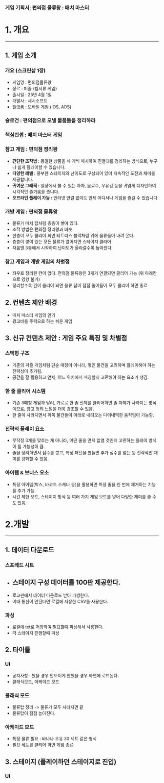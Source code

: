 ### 게임 기획서: 편의점 물류왕 : 매치 마스터
# 1. 개요 
* * *
## 1. 게임 소개

### 개요 (스크린샵 1장)
- 게임명 : 편의점물류왕
- 쟝르 : 퍼즐 (벰서류 게임)
- 출시일 : 25년 4월 1일
- 개발사 : 세시소프트
- 플랫폼 : 모바일 게임 (IOS, AOS)

### 슬로건 : 편의점으로 모낼 물품들을 정리하라

### 핵심컨셉 : 매치 마스터 게임

### 참고 게임 : 편의점 정리왕
- <b>간단한 조작법 :</b> 동일한 상품을 세 개씩 매치하여 진열대를 정리하는 방식으로, 누구나 쉽게 플레이할 수 있습니다.
- <b>다양한 레벨 :</b> 풍부한 스테이지와 난이도로 구성되어 있어 지속적인 도전과 재미를 제공합니다.
- <b>귀여운 그래픽 :</b> 일상에서 볼 수 있는 과자, 음료수, 우유갑 등을 귀엽게 디자인하여 시각적인 즐거움을 줍니다.
- <b>오프라인 플레이 가능 :</b> 인터넷 연결 없이도 언제 어디서나 게임을 즐길 수 있습니다.

### 개발 게임 : 편의점 물류왕
- 물류가 마치 탑처럼 층층이 쌓여 있다.
- 조작 방법은 편의점 정리왕과 비슷
- 한층이 모두 클리어 되면 테트리스 블럭처럼 위에 물류들이 내려 온다.
- 층층이 쌓여 있는 모든 물류가 없어지면 스테이지 클리어
- 처음엔 3층에서 시작하여 난이도가 올라갈수록 높아진다.

### 참고 게임과 개발 게임의 차별점
- 좌우로 정리된 칸이 없다. 편의점 물류왕은 3개가 연결되면 클리어 가능 (위 아래칸으로 영향 불가)
- 정리할수록 칸이 클리어 되면 물류 탑이 점점 줄어들어 모두 클리어 하면 종료
  

## 2. 컨텐츠 제안 배경
- 매치 마스터 게임의 인기
- 광고비를 주력으로 하는 쉬운 게임

## 3. 신규 컨텐츠 제안 : 게임 주요 특징 및 차별점
### 스택형 구조
- 기존의 퍼즐 게임처럼 단순 매칭이 아니라, 쌓인 물건을 고려하며 플레이해야 하는 전략성이 추가됨.
- 공간을 잘 활용하고 언제, 어느 위치에서 매칭할지 고민해야 하는 요소가 생김.

### 한 줄 클리어 시스템
- 기존 3매칭 게임과 달리, 가로로 한 줄 전체를 클리어하면 줄 자체가 사라지는 방식이므로, 창고 정리 느낌을 더욱 강조할 수 있음.
- 한 줄이 사라지면서 위쪽 물건들이 아래로 내려오는 다이내믹한 움직임이 가능함.

### 전략적 플레이 요소
- 무작정 3개를 맞추는 게 아니라, 어떤 줄을 먼저 없앨 것인지 고민하는 플레이 방식이 될 가능성이 큼.
- 줄을 정리하면서 점수를 쌓고, 특정 패턴을 만들면 추가 점수를 얻는 등 전략적인 재미를 강화할 수 있음.

### 아이템 & 보너스 요소
- 특정 아이템(박스, 바코드 스캐너 등)을 활용하면 특정 줄을 한 번에 제거하는 기능을 추가 가능.
- 시간 제한 모드, 스테이지 방식 등 여러 가지 게임 모드를 넣어 다양한 재미를 줄 수도 있음.

# 2.개발
* * *
## 1. 데이터 다운로드
### 스프레드 시트 
- 스테이지 구성 데이터를 100판 제공한다.
  -  
- 로고씬에서 데이터 다운로드 받아 파씽한다.
- 이때 통신이 안된다면 로컬에 저장한 CSV를 사용한다.

### 파싱
- 로컬에 txt로 저장하여 필요할때 파싱해서 사용한다.
- 각 스테이지 진행할때 파싱
 
## 2. 타이틀
### UI
- 공지사항 : 봤을 경우 안보이게 안봤을 경우 화면에 로드된다.
- 클래식모드, 아케이드 모드

### 클래식 모드
- 물류탑 정리 -> 물류가 모두 사라지면 끝
- 물류탑이 점점 높아진다.
### 아케이드 모드
- 특정 물류 필요 : 바나나 우유 30 세트 같은 형식
- 필요 세트를 클리어 하면 게임 종료


## 3. 스테이지 (플레이하던 스테이지로 진입)
### UI


























